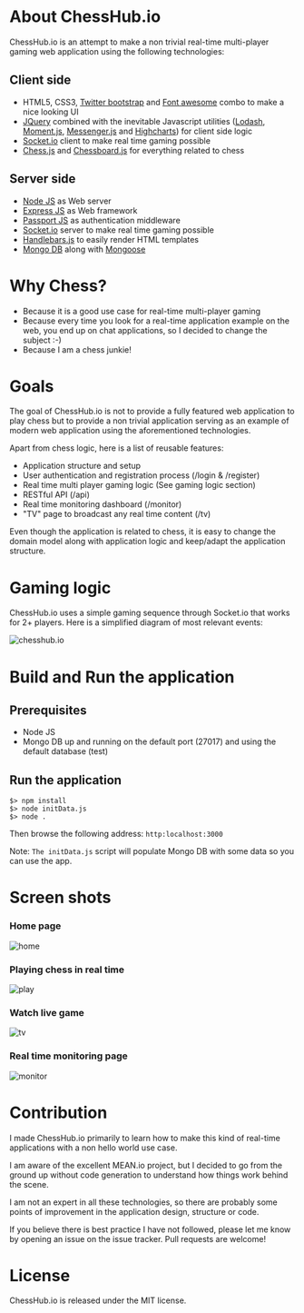 # About ChessHub.io

ChessHub.io is an attempt to make a non trivial real-time multi-player gaming web application using the following technologies:

## Client side

* HTML5, CSS3, <a href="http://getbootstrap.com/" target="_blank">Twitter bootstrap</a> and <a href="http://fortawesome.github.io/Font-Awesome/" target="_blank">Font awesome</a> combo to make a nice looking UI
* <a href="http://jquery.com/" target="_blank">JQuery</a> combined with the inevitable Javascript utilities (<a href="https://lodash.com/" target="_blank">Lodash</a>, <a href="http://momentjs.com/" target="_blank">Moment.js</a>, <a href="http://github.hubspot.com/messenger/" target="_blank">Messenger.js</a> and <a href="http://www.highcharts.com/" target="_blank">Highcharts</a>) for client side logic
* <a href="http://socket.io/" target="_blank">Socket.io</a> client to make real time gaming possible
* <a href="https://github.com/jhlywa/chess.js" target="_blank">Chess.js</a> and <a href="http://chessboardjs.com/" target="_blank">Chessboard.js</a> for everything related to chess

## Server side

* <a href="http://nodejs.org/" target="_blank">Node JS</a> as Web server
* <a href="http://expressjs.com/" target="_blank">Express JS</a> as Web framework
* <a href="http://passportjs.org/" target="_blank">Passport JS</a> as authentication middleware
* <a href="http://socket.io/" target="_blank">Socket.io</a> server to make real time gaming possible
* <a href="http://handlebarsjs.com/" target="_blank">Handlebars.js</a> to easily render HTML templates
* <a href="http://www.mongodb.org/" target="_blank">Mongo DB</a> along with <a href="http://mongoosejs.com/" target="_blank">Mongoose</a>

# Why Chess?

* Because it is a good use case for real-time multi-player gaming
* Because every time you look for a real-time application example on the web, you end up on chat applications, so I decided to change the subject :-)
* Because I am a chess junkie!

# Goals

The goal of ChessHub.io is not to provide a fully featured web application to play chess but to provide a non trivial
application serving as an example of modern web application using the aforementioned technologies.

Apart from chess logic, here is a list of reusable features:

* Application structure and setup
* User authentication and registration process (/login & /register)
* Real time multi player gaming logic (See gaming logic section)
* RESTful API (/api)
* Real time monitoring dashboard (/monitor)
* "TV" page to broadcast any real time content (/tv)

Even though the application is related to chess, it is easy to change the domain model along with application logic and keep/adapt the application structure.

# Gaming logic

ChessHub.io uses a simple gaming sequence through Socket.io that works for 2+ players. Here is a simplified diagram of most relevant events:

![chesshub.io](https://github.com/benas/chesshub.io/raw/master/site/chesshub-sequence-diagram.jpg)

# Build and Run the application

## Prerequisites

* Node JS
* Mongo DB up and running on the default port (27017) and using the default database (test)

## Run the application

```
$> npm install
$> node initData.js
$> node .
```

Then browse the following address: `http:localhost:3000`

Note: `The initData.js` script will populate Mongo DB with some data so you can use the app.

# Screen shots

### Home page

![home](https://github.com/benas/chesshub.io/raw/master/site/home.jpg)

### Playing chess in real time

![play](https://github.com/benas/chesshub.io/raw/master/site/play.jpg)

### Watch live game

![tv](https://github.com/benas/chesshub.io/raw/master/site/tv.jpg)

### Real time monitoring page

![monitor](https://github.com/benas/chesshub.io/raw/master/site/monitor.jpg)

# Contribution

I made ChessHub.io primarily to learn how to make this kind of real-time applications with a non hello world use case.

I am aware of the excellent MEAN.io project, but I decided to go from the ground up without code generation to understand how things work behind the scene.

I am not an expert in all these technologies, so there are probably some points of improvement in the application design, structure or code.

If you believe there is best practice I have not followed, please let me know by opening an issue on the issue tracker. Pull requests are welcome!

# License

ChessHub.io is released under the MIT license.
